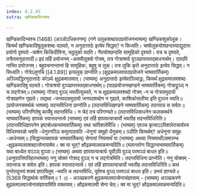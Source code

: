 ```yaml
---
index: 4.2.45
sutra: खण्डिकादिभ्यश्च

---
```

खण्डिकादिभ्यश्च (1468) (अञ्ञोऽधिकरणम्) (गणे उलूकशब्दपाठप्रयोजनभाष्यम्) खण्डिकशुकोलूक। किमर्थं खण्डिकादिषूलूकशब्दः पठ्यते, न अनुदात्तादेः इत्येव सिद्धम्? न सिध्यति। चाषोलूकयोश्छन्दस्याद्युदात्तः प्रयोगो दृश्यते -चाषेण किकिदीविना, यदुलूको वदति। नैतयोश्छन्दसि सामूहिको दृश्यते। यत्र च दृश्यते, तत्रैतावनुदात्तादी॥ इदं तर्हि प्रयोजनम् -अयमौलूक्यो गोत्रम्, तत्र गोत्राश्रयो वुञ्ञ्प्राप्तस्तद्बाधनार्थम्। एतदपि नास्ति प्रयोजनम्। बहुवचनान्तानां हि सामूहिकः, बहुषु च लुक्। तत्र लुकि कृते अनुदात्तादेः इत्येव सिद्धम्। न सिध्यति। गोत्रेऽलुगचि [[4.1.89]] इत्यलुक् प्राप्नोति॥ (क्षुद्रकमालवपाठप्रयोजने भाष्यवार्तिकम्) अञ्ञ्सिद्धिरनुदात्तादेः कोऽर्थः क्षुद्रकमालवात्। (भाष्यम्) अनुदात्तादेः इत्येवाञ्ञ्सिद्धः, किमर्थं क्षुद्रकमालवशब्दः खण्डिकादिषु पठ्यते। गोत्राश्रयो वुञ्ञ्प्राप्तस्तद्बाधनार्थम्॥ (पाठप्रयोजनखण्डने भाष्यवार्तिकम्) गोत्राद्रुञ्ञ् न च तद्गोत्रम्॥ (भाष्यम्) गोत्राद् वुञ्ञ् भवतीत्युच्यते, न च क्षुद्रकमालवशब्दो गोत्रम् -न च गोत्रसमुदायो गोत्रग्रहणेन गृह्यते। तद्यथा -जनपदसमुदायो जनपदशब्देन न गृह्यते, काशिकोसलीया इति वुञ्ञ्न भवति॥ (प्रयोजनसमर्थकं भाष्यम्) तदन्तविधिना प्राप्नोति॥ (तदन्तविधिखण्डने भाष्यवार्तिकम्) तदन्तान्न स सर्वतः॥ (भाष्यम्) परिगणितेषु कार्येषु तदन्तविधिः। न चेदं तत्र परिगण्यते॥ (तदन्तविधिसाधनेन फलसमर्थने भाष्यवार्तिकम्) ज्ञापकं स्यात्तदन्तत्वे (भाष्यम्) एवं तर्हि ज्ञापयत्याचार्यो भवतीह तदन्तविधिरिति॥ (तदन्तविधिज्ञापनेन इष्टबोधकभाष्यवार्तिकम्) तथा चापिशलेर्विधिः। (भाष्यम्) एवञ्च कृत्वाऽऽपिशलेराचार्यस्य विधिरुपपन्नो भवति -धेनुरनञ्ञि कमुत्पादयति -धेनूनां समूहो धैनुकम्॥ ञ्ञीति किमर्थम्? अधेनूनां समूहः -आधेनवम्॥ (सिद्धान्तख्यापकं भाष्यवार्तिकम्) सेनायां नियमार्थं वा (भाष्यम्) अथवा नियमार्थोऽयमारम्भः -क्षुद्रकमालवशब्दात्सेनायामेव। क्व मा भूत्? क्षौद्रकमालवकमन्यदिति॥ (मतान्तरेण सिद्धान्तभाष्यवार्तिकम्) यथा बाध्येत वाऽञ्ञ् वुञ्ञा॥ (भाष्यम्) अथवा ज्ञापयत्याचार्यः पूर्वोऽपि वुञ्ञ् परमञ्ञं बाधत इति॥ (अनुपपत्तिपरिहारभाष्यम्) ननु चोक्तं गोत्राद् वुञ्ञ् न च तद्गोत्रमिति। तदन्तविधिना प्राप्नोति। ननु चोक्तम् - तदन्तान्न स सर्वतः इति। ज्ञापकं स्यात्तदन्तत्वे। एवं तर्हि ज्ञापयत्याचार्यो भवतीह तदन्तविधिरिति॥ कथं पुनरेतदुभयं शक्यं ज्ञापयितुम् -भवति च तदन्तविधिः, पूर्वश्च वुञ्ञ् परमञ्ञं बाधत इति। उभयं ज्ञाप्यते॥ (5369 सिद्धार्थकं वार्तिकम्॥ 1 ॥) - अञ्ञ्प्रकरणे क्षुद्रकमालवात्सेनासंज्ञायाम् - (भाष्यम्) अञ्ञ्प्रकरणे क्षुद्रकमालवात्सेनासंज्ञायामिति वक्तव्यम्। क्षौद्रकमालवी सेना चेत्। क्व मा भूत्? क्षौद्रकमालवकमन्यदिति॥